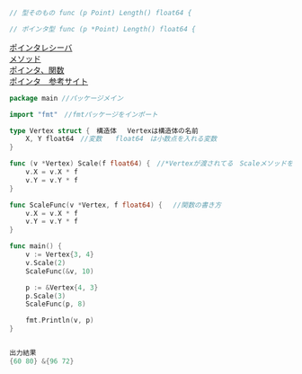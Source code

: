 ```go
// 型そのもの func (p Point) Length() float64 {

// ポインタ型 func (p *Point) Length() float64 {
```

<a href="https://github.com/morimotoyuuki111/Go-/blob/main/%E3%83%9D%E3%82%A4%E3%83%B3%E3%82%BF%E3%83%AC%E3%82%B7%E3%83%BC%E3%83%90%E3%81%BE%E3%81%A8%E3%82%81.md">ポインタレシーバ</a><br>
<a href="https://https://https://github.com/morimotoyuuki111/Go-/blob/main/%E3%83%A1%E3%82%BD%E3%83%83%E3%83%89%E3%81%BE%E3%81%A8%E3%82%81.md/">メソッド</a><br>
<a href="https://https://https://https://github.com/morimotoyuuki111/Go-/blob/main/%E3%83%9D%E3%82%A4%E3%83%B3%E3%82%BF%E3%81%A8%E9%96%A2%E6%95%B0%E3%81%BE%E3%81%A8%E3%82%81.md/">ポインタ、関数</a><br>
<a href="https://qiita.com/tobita0000/items/c6ceca297fd0be99df58">ポインタ　参考サイト</a><br>
```go
package main //パッケージメイン

import "fmt"　//fmtパッケージをインポート

type Vertex struct {　構造体　 Vertexは構造体の名前
	X, Y float64　//変数　　float64　は小数点を入れる変数
}

func (v *Vertex) Scale(f float64) {　//*Vertexが渡されてる　Scaleメソッドを定義
	v.X = v.X * f　
	v.Y = v.Y * f
}

func ScaleFunc(v *Vertex, f float64) {　 //関数の書き方　
	v.X = v.X * f
	v.Y = v.Y * f
}

func main() {
	v := Vertex{3, 4}
	v.Scale(2)
	ScaleFunc(&v, 10)

	p := &Vertex{4, 3}
	p.Scale(3)
	ScaleFunc(p, 8)

	fmt.Println(v, p)
}


出力結果
{60 80} &{96 72}
```
